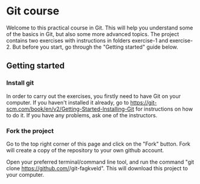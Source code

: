 # Git course
Welcome to this practical course in Git. This will help you understand some of the basics in Git, but also some more advanced topics.
The project contains two exercises with instructions in folders exercise-1 and exercise-2. But before you start, go through the "Getting started"
guide below.

## Getting started

### Install git
In order to carry out the exercises, you firstly need to have Git on your computer. If you haven't installed it already, go to https://git-scm.com/book/en/v2/Getting-Started-Installing-Git for instructions on how to do it. If you have any problems, ask one of the instructors.

### Fork the project
Go to the top right corner of this page and click on the "Fork" button. Fork will create a copy of the repository to your own github account.

Open your preferred terminal/command line tool, and run the command "git clone https://github.com/<your-github-user>/git-fagkveld".
This will download this project to your computer.
